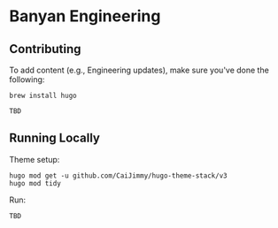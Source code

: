 # Banyan Engineering

## Contributing

To add content (e.g., Engineering updates), make sure you've done the following:

```shell
brew install hugo
```

```shell
TBD
```

## Running Locally

Theme setup:

```shell
hugo mod get -u github.com/CaiJimmy/hugo-theme-stack/v3
hugo mod tidy
```

Run:

```shell
TBD
```
